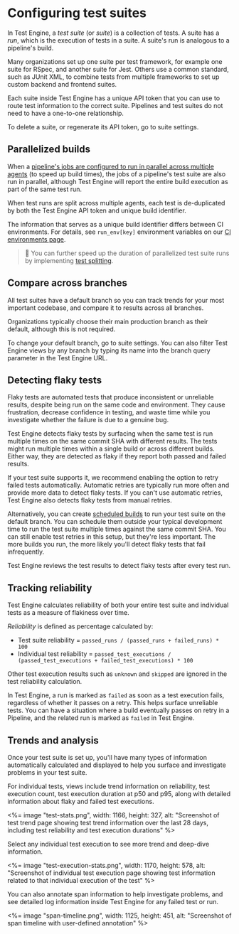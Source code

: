 # Configuring test suites

In Test Engine, a _test suite_ (or _suite_) is a collection of tests. A suite has a _run_, which is the execution of tests in a suite. A suite's run is analogous to a pipeline's build.

Many organizations set up one suite per test framework, for example one suite for RSpec, and another suite for Jest. Others use a common standard, such as JUnit XML, to combine tests from multiple frameworks to set up custom backend and frontend suites.

Each suite inside Test Engine has a unique API token that you can use to route test information to the correct suite. Pipelines and test suites do not need to have a one-to-one relationship.

To delete a suite, or regenerate its API token, go to suite settings.

## Parallelized builds

When a [pipeline's jobs are configured to run in parallel across multiple agents](/docs/tutorials/parallel-builds) (to speed up build times), the jobs of a pipeline's test suite are also run in parallel, although Test Engine will report the entire build execution as part of the same test run.

When test runs are split across multiple agents, each test is de-duplicated by both the Test Engine API token and unique build identifier.

The information that serves as a unique build identifier differs between CI environments. For details, see `run_env[key]` environment variables on our [CI environments page](/docs/test-engine/ci-environments).

> 📘
> You can further speed up the duration of parallelized test suite runs by implementing [test splitting](/docs/test-engine/test-splitting).

## Compare across branches

All test suites have a default branch so you can track trends for your most important codebase, and compare it to results across all branches.

Organizations typically choose their main production branch as their default, although this is not required.

To change your default branch, go to suite settings. You can also filter Test Engine views by any branch by typing its name into the branch query parameter in the Test Engine URL.

## Detecting flaky tests

Flaky tests are automated tests that produce inconsistent or unreliable results, despite being run on the same code and environment. They cause frustration, decrease confidence in testing, and waste time while you investigate whether the failure is due to a genuine bug.

Test Engine detects flaky tests by surfacing when the same test is run multiple times on the same commit SHA with different results. The tests might run multiple times within a single build or across different builds. Either way, they are detected as flaky if they report both passed and failed results.

If your test suite supports it, we recommend enabling the option to retry failed tests automatically. Automatic retries are typically run more often and provide more data to detect flaky tests. If you can't use automatic retries, Test Engine also detects flaky tests from manual retries.

Alternatively, you can create [scheduled builds](/docs/pipelines/scheduled-builds) to run your test suite on the default branch. You can schedule them outside your typical development time to run the test suite multiple times against the same commit SHA. You can still enable test retries in this setup, but they're less important. The more builds you run, the more likely you'll detect flaky tests that fail infrequently.

Test Engine reviews the test results to detect flaky tests after every test run.

## Tracking reliability

Test Engine calculates reliability of both your entire test suite and individual tests as a measure of flakiness over time.

_Reliability_ is defined as percentage calculated by:

- Test suite reliability = `passed_runs / (passed_runs + failed_runs) * 100`
- Individual test reliability = `passed_test_executions / (passed_test_executions + failed_test_executions) * 100`

Other test execution results such as `unknown` and `skipped` are ignored in the test reliability calculation.

In Test Engine, a run is marked as `failed` as soon as a test execution fails, regardless of whether it passes on a retry. This helps surface unreliable tests. You can have a situation where a build eventually passes on retry in a Pipeline, and the related run is marked as `failed` in Test Engine.

## Trends and analysis

Once your test suite is set up, you'll have many types of information automatically calculated and displayed to help you surface and investigate problems in your test suite.

For individual tests, views include trend information on reliability, test execution count, test execution duration at p50 and p95, along with detailed information about flaky and failed test executions.

<%= image "test-stats.png", width: 1166, height: 327, alt: "Screenshot of test trend page showing test trend information over the last 28 days, including test reliability and test execution durations" %>

Select any individual test execution to see more trend and deep-dive information.

<%= image "test-execution-stats.png", width: 1170, height: 578, alt: "Screenshot of individual test execution page showing test information related to that individual execution of the test" %>

You can also annotate span information to help investigate problems, and see detailed log information inside Test Engine for any failed test or run.

<%= image "span-timeline.png", width: 1125, height: 451, alt: "Screenshot of span timeline with user-defined annotation" %>
